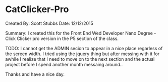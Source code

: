 # CatClicker-Pro

Created By:  Scott Stubbs
Date: 12/12/2015

Summary:
I created this for the Front End Wed Developer Nano Degree - Click Clicker pro version in the P5 section of the class.

TODO:
I cannot get the ADMIN secion to appear in a nice place regarless of the screen width.  I tried using the jquery thing but after messing with it for awhile I realize that I need to move on to the next section and the actual project before I spend another month messaing around..

Thanks and have a nice day.
